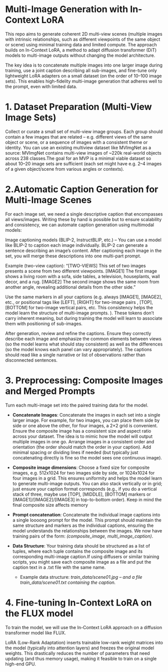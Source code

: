 # Multi-Image Generation with In-Context LoRA

This repo aims to generate coherent 2D multi-view scenes (multiple images with intrinsic relationships, such as different viewpoints of the same object or scene) using minimal training data and limited compute. The approach builds on In-Context LoRA, a method to adapt diffusion transformer (DiT) models to multi-image outputs without changing the model architecture.

The key idea is to concatenate multiple images into one larger image during training, use a joint caption describing all sub-images, and fine-tune only lightweight LoRA adapters on a small dataset (on the order of 10–100 image sets). This enables high-fidelity multi-image generation that adheres well to the prompt, even with limited data.

# 1. Dataset Preparation (Multi-View Image Sets)
Collect or curate a small set of multi-view image groups. Each group should contain a few images that are related – e.g. different views of the same object or scene, or a sequence of images with a consistent theme or identity. You can use an existing multiview dataset like MVImgNet as a source: MVImgNet contains multi-view images of ~220k real-world objects across 238 classes.The goal  for an MVP is a minimal viable dataset so about 10–20 image sets are sufficient (each set might have e.g. 2–4 images of a given object/scene from various angles or contexts).

# 2.Automatic Caption Generation for Multi-Image Scenes

For each image set, we need a single descriptive caption that encompasses all views/images. Writing these by hand is possible but to ensure scalability and consistency, we can automate caption generation using multimodal models:

Image captioning models (BLIP-2, InstructBLIP, etc.) – You can use a model like BLIP-2 to caption each image individually. BLIP-2 can generate a sentence describing an image’s content. After captioning each image in the set, you will merge these descriptions into one multi-part prompt. 

Example (two-view caption): “[TWO-VIEWS] This set of two images presents a scene from two different viewpoints. [IMAGE1] The first image shows a living room with a sofa, side tables, a television, houseplants, wall decor, and a rug. [IMAGE2] The second image shows the same room from another angle, revealing additional details from the other side.”

Use the same markers in all your captions (e.g. always [IMAGE1], [IMAGE2], etc., or positional tags like [LEFT], [RIGHT] for two-image pairs
, [TOP], [BOTTOM] for two-image vertical pairs, etc. This consistency helps the model learn the structure of multi-image prompts. ). These tokens don’t carry inherent meaning, but during training the model will learn to associate them with positioning of sub-images.

After generation, review and refine the captions. Ensure they correctly describe each image and emphasize the common elements between views (so the model learns what should stay consistent) as well as the differences (so the model knows each panel can vary appropriately). The captions should read like a single narrative or list of observations rather than disconnected sentences.

# 3. Preprocessing: Composite Images and Merged Prompts

Turn each multi-image set into the paired training data for the model.
- **Concatenate Images**: Concatenate the images in each set into a single larger image. For example, for two images, you can place them side by side or one above the other, for four images, a 2×2 grid is convenient. Ensure the composite image has a consistent size and aspect ratio across your dataset. The idea is to mimic how the model will output multiple images in one go. Arrange images in a consistent order and orientation (the order should match the order in your caption). Add minimal spacing or dividing lines if needed (but typically just concatenating directly is fine so the model sees one continuous image).

 - **Composite image dimensions**: Choose a fixed size for composite images, e.g. 512x1024 for two images side by side, or 1024x1024 for four images in a grid. This ensures uniformity and helps the model learn to generate multi-image outputs. You can also stack vertically or in grid; just ensure your caption format corresponds (e.g., if you do a vertical stack of three, maybe use [TOP], [MIDDLE], [BOTTOM] markers or [IMAGE1]/[IMAGE2]/[IMAGE3] in top-to-bottom order). Keep in mind the final composite size affects memory

 - **Prompt concatenation**: Concatenate the individual image captions into a single loooong prompt for the model. This prompt should maintain the same structure and markers as the individual captions, ensuring the model understands the relationships between the images. We now have training pairs of the form: *(composite_image, multi_image_caption)*.

- **Data Structure**: Your training data should be structured as a list of tuples, where each tuple contains the composite image and its corresponding multi-image caption.If using diffusers or similar training scripts, you might save each composite image as a file and put the caption text in a .txt file with the same name.
    - Example data structure: *train_data/scene01.jpg – and a file train_data/scene01.txt containing the caption.*

# 4. Fine-tuning In-Context LoRA on the FLUX model
To train the model, we will use the In-Context LoRA approach on a diffusion transformer model like FLUX.

LoRA (Low-Rank Adaptation) inserts trainable low-rank weight matrices into the model (typically into attention layers) and freezes the original model weights. This drastically reduces the number of parameters that need updating (and thus memory usage), making it feasible to train on a single high-end GPU.